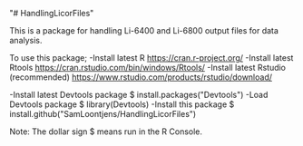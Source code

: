 "# HandlingLicorFiles" 

This is a package for handling Li-6400 and Li-6800 output files for data analysis.

To use this package;
-Install latest R                       https://cran.r-project.org/
-Install latest Rtools                  https://cran.rstudio.com/bin/windows/Rtools/
-Install latest Rstudio (recommended)   https://www.rstudio.com/products/rstudio/download/

-Install latest Devtools package        $ install.packages("Devtools")
-Load Devtools package                  $ library(Devtools)
-Install this package                   $ install.github("SamLoontjens/HandlingLicorFiles")

Note: The dollar sign $ means run in the R Console.
